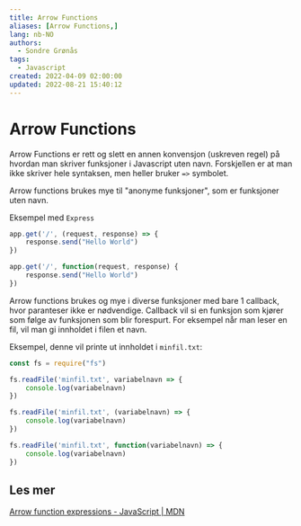 ```yaml
---
title: Arrow Functions
aliases: [Arrow Functions,]
lang: nb-NO
authors:
  - Sondre Grønås
tags:
  - Javascript
created: 2022-04-09 02:00:00
updated: 2022-08-21 15:40:12
---
```

# Arrow Functions
Arrow Functions er rett og slett en annen konvensjon (uskreven regel) på hvordan man skriver funksjoner i Javascript uten navn. Forskjellen er at man ikke skriver hele syntaksen, men heller bruker `=>` symbolet.

Arrow functions brukes mye til "anonyme funksjoner", som er funksjoner uten navn.

Eksempel med `Express`	
```js
app.get('/', (request, response) => {
	response.send("Hello World")
})

app.get('/', function(request, response) {
	response.send("Hello World")
})
```

Arrow functions brukes og mye i diverse funksjoner med bare 1 callback, hvor paranteser ikke er nødvendige. Callback vil si en funksjon som kjører som følge av funksjonen som blir forespurt. For eksempel når man leser en fil, vil man gi innholdet i filen et navn.

Eksempel, denne vil printe ut innholdet i `minfil.txt`:
```javascript
const fs = require("fs")

fs.readFile('minfil.txt', variabelnavn => {
	console.log(variabelnavn)
})

fs.readFile('minfil.txt', (variabelnavn) => {
	console.log(variabelnavn)
})

fs.readFile('minfil.txt', function(variabelnavn) => {
	console.log(variabelnavn)
})
```

## Les mer
[Arrow function expressions - JavaScript | MDN](https://developer.mozilla.org/en-US/docs/Web/JavaScript/Reference/Functions/Arrow_functions)